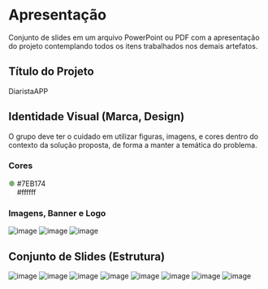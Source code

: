 # Apresentação

Conjunto de slides em um arquivo PowerPoint ou PDF com a apresentação do projeto contemplando todos os itens trabalhados nos demais artefatos.

## Título do Projeto

DiaristaAPP

## Identidade Visual (Marca, Design)

O grupo deve ter o cuidado em utilizar figuras, imagens, e cores dentro do contexto da solução proposta, de forma a manter a temática do problema.

### Cores

<span style="color: #7EB174;">&#9679;</span> #7EB174  
<span style="color: #ffffff;">&#9679;</span> #ffffff


### Imagens, Banner e Logo
![image](https://github.com/ICEI-PUC-Minas-PMV-ADS/pmv-ads-2024-1-e4-proj-dad-t3-diarista/assets/97962041/61df4ffa-c0d3-420a-a3bb-462209e6c061)
![image](https://github.com/ICEI-PUC-Minas-PMV-ADS/pmv-ads-2024-1-e4-proj-dad-t3-diarista/assets/97962041/2fbe44b0-f4db-4478-a3e7-0ff592419c81)
![image](https://github.com/ICEI-PUC-Minas-PMV-ADS/pmv-ads-2024-1-e4-proj-dad-t3-diarista/assets/97962041/30312d74-5de3-4838-92b5-f4eda799b9e3)

## Conjunto de Slides (Estrutura)

![image](https://github.com/ICEI-PUC-Minas-PMV-ADS/pmv-ads-2024-1-e4-proj-dad-t3-diarista/assets/97962041/9cf988af-12e0-4880-98ec-f49ab8f3c644)
![image](https://github.com/ICEI-PUC-Minas-PMV-ADS/pmv-ads-2024-1-e4-proj-dad-t3-diarista/assets/97962041/b304f354-48d3-4eaa-815c-07aa104ee694)
![image](https://github.com/ICEI-PUC-Minas-PMV-ADS/pmv-ads-2024-1-e4-proj-dad-t3-diarista/assets/97962041/01970268-4017-4a39-b2ae-0e2451aa8a56)
![image](https://github.com/ICEI-PUC-Minas-PMV-ADS/pmv-ads-2024-1-e4-proj-dad-t3-diarista/assets/97962041/95f5d37f-c40e-43a6-a2b7-180a285051fd)
![image](https://github.com/ICEI-PUC-Minas-PMV-ADS/pmv-ads-2024-1-e4-proj-dad-t3-diarista/assets/97962041/34c47c5e-847b-483f-8b82-425b0e4561c5)
![image](https://github.com/ICEI-PUC-Minas-PMV-ADS/pmv-ads-2024-1-e4-proj-dad-t3-diarista/assets/97962041/be133c74-7144-4740-9835-ca130011fbe8)
![image](https://github.com/ICEI-PUC-Minas-PMV-ADS/pmv-ads-2024-1-e4-proj-dad-t3-diarista/assets/97962041/3cfc1f45-ac14-49d3-a4be-897f08e71540)
![image](https://github.com/ICEI-PUC-Minas-PMV-ADS/pmv-ads-2024-1-e4-proj-dad-t3-diarista/assets/97962041/c017a1ac-377a-45c9-8cfb-8257743c41b8)
